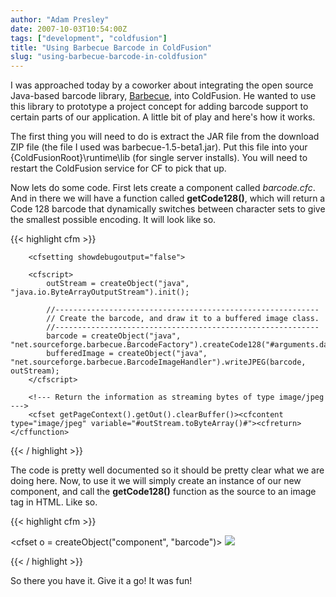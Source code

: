 ```yaml
---
author: "Adam Presley"
date: 2007-10-03T10:54:00Z
tags: ["development", "coldfusion"]
title: "Using Barbecue Barcode in ColdFusion"
slug: "using-barbecue-barcode-in-coldfusion"
---
```


I was approached today by a coworker about integrating the open source
Java-based barcode library, [Barbecue](http://barbecue.sourceforge.net/),
into ColdFusion. He wanted to use this library to prototype a project
concept for adding barcode support to certain parts of our application.
A little bit of play and here's how it works.

The first thing you will need to do is extract the JAR file from the
download ZIP file (the file I used was barbecue-1.5-beta1.jar). Put this
file into your {ColdFusionRoot}\runtime\lib (for single server
installs). You will need to restart the ColdFusion service for CF to
pick that up.

Now lets do some code. First lets create a component called
*barcode.cfc*. And in there we will have a function called
**getCode128()**, which will return a Code 128 barcode that dynamically
switches between character sets to give the smallest possible encoding.
It will look like so.

{{< highlight cfm >}}
<cfcomponent>
	<cffunction name="getCode128" returntype="any" access="public" output="true">
		<cfargument name="data" type="string" required="true" />

		<cfsetting showdebugoutput="false">

		<cfscript>
			outStream = createObject("java", "java.io.ByteArrayOutputStream").init();

			//-----------------------------------------------------------
			// Create the barcode, and draw it to a buffered image class.
			//-----------------------------------------------------------
			barcode = createObject("java", "net.sourceforge.barbecue.BarcodeFactory").createCode128("#arguments.data#");
			bufferedImage = createObject("java", "net.sourceforge.barbecue.BarcodeImageHandler").writeJPEG(barcode, outStream);
		</cfscript>

		<!--- Return the information as streaming bytes of type image/jpeg --->
		<cfset getPageContext().getOut().clearBuffer()><cfcontent type="image/jpeg" variable="#outStream.toByteArray()#"><cfreturn>
	</cffunction>
</cfcomponent>
{{< / highlight >}}

The code is pretty well documented so it should be pretty clear what we
are doing here. Now, to use it we will simply create an instance of our
new component, and call the **getCode128()** function as the source to an
image tag in HTML. Like so.

{{< highlight cfm >}}
<cfoutput>

<cfset o = createObject("component", "barcode")>
<img src="#o.getCode128('My First Barcode')#" />

</cfoutput>
{{< / highlight >}}

So there you have it. Give it a go! It was fun!

